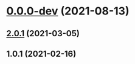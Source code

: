 # [0.0.0-dev](https://github.com/AlexRogalskiy/quotes/compare/v2.0.1...v0.0.0-dev) (2021-08-13)



## [2.0.1](https://github.com/AlexRogalskiy/quotes/compare/2.0.1...v2.0.1) (2021-03-05)



## 1.0.1 (2021-02-16)



